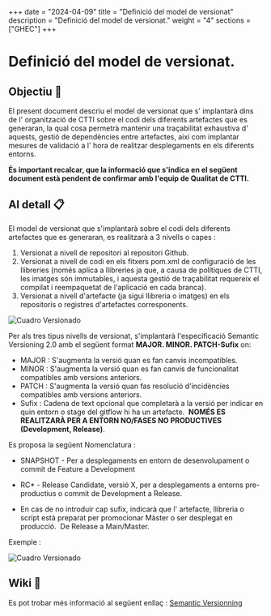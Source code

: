 +++
date         = "2024-04-09"
title        = "Definició del model de versionat"
description  = "Definició del model de versionat."
weight      = "4"
sections    = ["GHEC"]
+++

# Definició del model de versionat.

## Objectiu 🚀

El present document descriu el model de versionat que s' implantarà dins de l' organització de CTTI sobre el codi dels diferents artefactes que es generaran, la qual cosa permetrà mantenir una traçabilitat exhaustiva d' aquests, gestió de dependències entre artefactes, així com implantar mesures de validació a l' hora de realitzar desplegaments en els diferents entorns.

**És important recalcar, que la informació que s'indica en el següent document està pendent de confirmar amb l'equip de Qualitat de CTTI.**

## Al detall 📋

El model de versionat que s'implantarà sobre el codi dels diferents artefactes que es generaran, es realitzarà a 3 nivells o capes :
1. Versionat a nivell de repositori al repositori Github.
2. Versionat a nivell de codi en els fitxers pom.xml de configuració de les llibreries (només aplica a llibreries ja que, a causa de polítiques de CTTI, les imatges són immutables, i aquesta gestió de traçabilitat requereix el compilat i reempaquetat de l'aplicació en cada branca).
3. Versionat a nivell d'artefacte (ja sigui llibreria o imatges) en els repositoris o registres d'artefactes corresponents.


![Cuadro Versionado](/images/GHEC/cuadro_versionado.png)

Per als tres tipus nivells de versionat, s'implantarà l'especificació Semantic Versioning 2.0 amb el següent format **MAJOR. MINOR. PATCH-Sufix** on:

+ MAJOR : S'augmenta la versió quan es fan canvis incompatibles. 
+ MINOR : S'augmenta la versió quan es fan canvis de funcionalitat compatibles amb versions anteriors. 
+ PATCH : S'augmenta la versió quan fas resolució d'incidències compatibles amb versions anteriors.
+ Sufix : Cadena de text opcional que completarà a la versió per indicar en quin entorn o stage del gitflow hi ha un artefacte.  **NOMÉS ES REALITZARÀ PER A ENTORN NO/FASES NO PRODUCTIVES (Development, Release)**.  

Es proposa la següent Nomenclatura :
- SNAPSHOT - Per a desplegaments en entorn de desenvolupament o commit de Feature a Development

- RC* - Release Candidate, versió X, per a desplegaments a entorns pre-productius o commit de Development a Release.

- En cas de no introduir cap sufix, indicarà que l' artefacte, llibreria o script està preparat per promocionar Màster o ser desplegat en producció.  De Release a Main/Master.

Exemple :


![Cuadro Versionado](/images/GHEC/ejemplo_semver.png)

## Wiki 📖

Es pot trobar més informació al següent enllaç :
[Semantic Versionning](https://semver.org/spec/v2.0.0.html)







